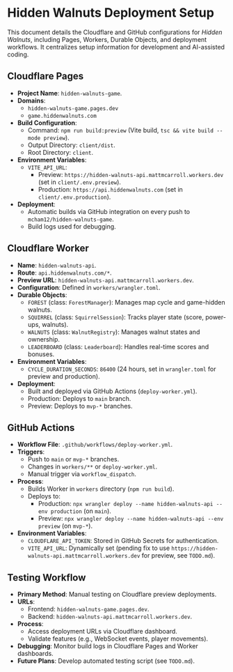 # Hidden Walnuts Deployment Setup

This document details the Cloudflare and GitHub configurations for *Hidden Walnuts*, including Pages, Workers, Durable Objects, and deployment workflows. It centralizes setup information for development and AI-assisted coding.

## Cloudflare Pages
- **Project Name**: `hidden-walnuts-game`.
- **Domains**:
  - `hidden-walnuts-game.pages.dev`
  - `game.hiddenwalnuts.com`
- **Build Configuration**:
  - Command: `npm run build:preview` (Vite build, `tsc && vite build --mode preview`).
  - Output Directory: `client/dist`.
  - Root Directory: `client`.
- **Environment Variables**:
  - `VITE_API_URL`:
    - Preview: `https://hidden-walnuts-api.mattmcarroll.workers.dev` (set in `client/.env.preview`).
    - Production: `https://api.hiddenwalnuts.com` (set in `client/.env.production`).
- **Deployment**:
  - Automatic builds via GitHub integration on every push to `mcham12/hidden-walnuts-game`.
  - Build logs used for debugging.

## Cloudflare Worker
- **Name**: `hidden-walnuts-api`.
- **Route**: `api.hiddenwalnuts.com/*`.
- **Preview URL**: `hidden-walnuts-api.mattmcarroll.workers.dev`.
- **Configuration**: Defined in `workers/wrangler.toml`.
- **Durable Objects**:
  - `FOREST` (class: `ForestManager`): Manages map cycle and game-hidden walnuts.
  - `SQUIRREL` (class: `SquirrelSession`): Tracks player state (score, power-ups, walnuts).
  - `WALNUTS` (class: `WalnutRegistry`): Manages walnut states and ownership.
  - `LEADERBOARD` (class: `Leaderboard`): Handles real-time scores and bonuses.
- **Environment Variables**:
  - `CYCLE_DURATION_SECONDS`: `86400` (24 hours, set in `wrangler.toml` for preview and production).
- **Deployment**:
  - Built and deployed via GitHub Actions (`deploy-worker.yml`).
  - Production: Deploys to `main` branch.
  - Preview: Deploys to `mvp-*` branches.

## GitHub Actions
- **Workflow File**: `.github/workflows/deploy-worker.yml`.
- **Triggers**:
  - Push to `main` or `mvp-*` branches.
  - Changes in `workers/**` or `deploy-worker.yml`.
  - Manual trigger via `workflow_dispatch`.
- **Process**:
  - Builds Worker in `workers` directory (`npm run build`).
  - Deploys to:
    - Production: `npx wrangler deploy --name hidden-walnuts-api --env production` (on `main`).
    - Preview: `npx wrangler deploy --name hidden-walnuts-api --env preview` (on `mvp-*`).
- **Environment Variables**:
  - `CLOUDFLARE_API_TOKEN`: Stored in GitHub Secrets for authentication.
  - `VITE_API_URL`: Dynamically set (pending fix to use `https://hidden-walnuts-api.mattmcarroll.workers.dev` for preview, see `TODO.md`).

## Testing Workflow
- **Primary Method**: Manual testing on Cloudflare preview deployments.
- **URLs**:
  - Frontend: `hidden-walnuts-game.pages.dev`.
  - Backend: `hidden-walnuts-api.mattmcarroll.workers.dev`.
- **Process**:
  - Access deployment URLs via Cloudflare dashboard.
  - Validate features (e.g., WebSocket events, player movements).
- **Debugging**: Monitor build logs in Cloudflare Pages and Worker dashboards.
- **Future Plans**: Develop automated testing script (see `TODO.md`).